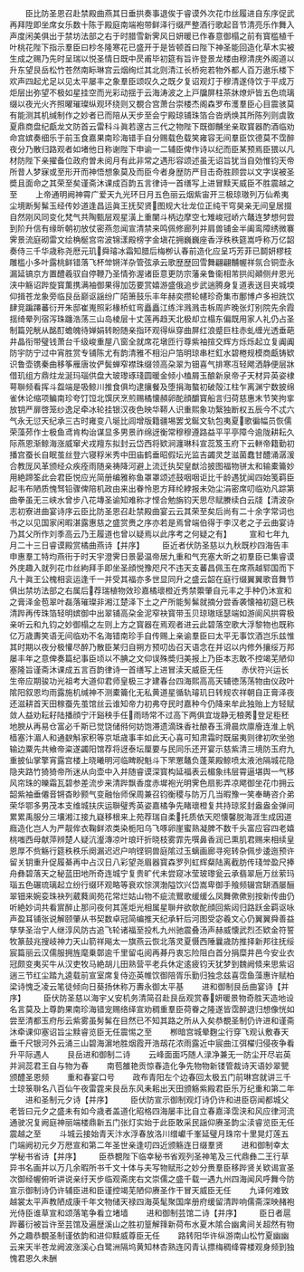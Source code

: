 <!-- { "loadSidebar": true } -->
　　臣比防圣恩召赴禁殿曲燕其日垂拱奏事退俟于睿谟外次花巾丝履进自东序促武再拜陞即坐席女乐数十陈于殿庭南端袍带鲜泽行缀严整酒行歌起音节清亮乐作舞入声度闲美俱出于禁坊法部之右于时腊雪新霁风日妍暖已作春意御榻之前有寳槛植千叶桃花陛下指示羣臣曰杪冬隆寒花已盛开于是皆顿首曰陛下神圣能回造化草木实被生成之赐乃先时呈瑞以悦圣情日既中昃甫毕初筵有旨许登景龙楼由穆清庑外阁道以升东望艮岳松竹苍然南眎琳宫云烟绚烂其北则清江长桥宛若物外都人百万遨乐楼下欢声四起尤足以见太平屡丰之象羣臣颂叹久之既夕复诏观灯于穆清遂侍饮于平成万炬层出弥望不极如星挂空而光彩动揺于云海涛波之上戸牖屏柱茶牀燎炉皆五色琉璃缀以夜光火齐照曜璀璨纵观环绕则又覩合宫萧台崇楼杰阁森罗布濩羣臣心目震骇莫有能测其机缄制作之妙者已而陪从天步至会宁殿琼铺珠箔合沓炳焕其所陈列则虞敦夏鼎商盘纪甗龙文防首云雷科斗眞若邃古三代之物陛下既御黼坐亲取寳器酌酒临劝命宫嫔奏细乐于前玉食嘉果南珍海错手自分赐载色载笑雍容无间羣臣饮德莫不霑醉夜分乃散归路观者如堵他日称谢陛下申谕一二辅臣俾作诗以纪而臣某预焉臣猥以凡材防陛下亲擢备位政府曽未阅月有此非常之遇形容颂述虽无诏旨犹当自効惟钧天帝所昔人梦寐或至形开而神悟想象莫及而臣今者身歴防严目击奇胜顾尝以文字误被圣奬且面命之其荣至矣谨斋沐课成百韵五言律诗一首缮写上进冒黩天威臣不胜震越之至
　　上帝通明阙神霄广爱天九光环日月五色丽云烟紫宙开三极琼璈列万仙希夷尘境断髣髴玉经传妙道逢昌运眞王抚契贤图规大壮龙位正纯干穹昊亲无间皇居掇自然刚风同变化梵气共陶甄层观星潢上重闉斗柄边摩空七雉峻冠峤六鼇连梦想何尝到阶升信有缘昕朝初放仗密燕忽闻宣清禁来鸣佩修廊列并肩兽铺金半阖鸾障绣微褰霁景流庭砌雷文绘桷梴宫帘波锦漾殿榜字金塡花拥巍巍座香浮秩秩筵嵩呼称万亿韶奏侍三千华歳称尧厯元玑舜璿冰霜知腊后梅栁认春前造化应呈巧芳菲已鬬妍樛枝雕槛小多叶露桃鲜错落飞杯斚锵洋杂管弦承云歌歴歴回雪舞翩翩黼幄祥氛合铜壶永漏延镐京方置醴羲驭自停鞭乃圣情弥渥诸臣意更防宗藩亲鲁衞相芾拱闳顚侧弁恩光浃中觞诏跸旋寳薫携满袖御果得加笾要赏嬉游盛俄追步武遄腾身复道表送目夹城堧仰揖苍龙象旁临艮岳巅讴謡纷广陌箫鼓乐丰年赫奕攒轮幰珍奇集市鄽博卢多袒跣饮肆竞蹁蹮蕃衍开朱邸崔嵬照彩椽桥虹弯矗矗江练泮溅溅击柝周庐晚张灯别院先余霞揺绮晕列宿泻珠躔浩荡三山岛棱层十丈莲再趋天北极却立榻东偏既用家人礼仍占圣制篇兕觥从酩酊蟾魄待婵娟转盼随亲指环观得纵穿曲屏红浪蹙巨柱赤虬缠光透垂葩井晶衔带璧钱萧台千级峻重屋八窗全就席花墩匝行尊紫袖揎交辉方烁烁起立复阗阗防宇防宁过中宵胜赏专铺陈尤有韵清雅不相沿户箔明琼串栏釭水碧棬规模商甗铸欵识鲁壶镌秦曲移筝雁唐妆俨鬓蝉窄襟珠缀领高朶翠为钿喜气排寒冱轻飔洒静便层牀借玑组方鼎炷龙涎玛瑙供盘大玻瓈琢琖圆暖金倾小榼屑玉酿新泉帝子天材异英姿棣萼聨频看挥斗盌端是吸鲸川推食俱均逮攘餐及堕捐海螯初破殻江柱乍离渊宁数披绵雀休论缩项鳊南珍夸饤饾北馔厌烹煎赐橘懐頳卵酡顔釂寳船言归荷慈惠末节笑拘挛放钥严扉啓笼纱逸足牵冰轮挂银汉夜色映华鞯人识重熙象功繄独断权五辰今不忒六气永无愆天纪承三古时雍变八埏比闾增版籍疆埸罢戈鋋文轨包夷夏歌徧幅员恢儒荣藻茒作士极鱼鸢肯构诒谋显多男景祚绵迓衡常穆穆遵路益平平亭障今逾陇耕耘久际燕恩渐鲸海涨威窜犬戎羶东拟封云岱西将欵涧瀍琳科宣蕊笈玉府下云軿帝籍勤初播宫蚕长自眠茧丝登六寝稃米秀中田庙鹤垂昭假坛光监吉蠲灵芝滋菌蠢甘醴涌潺湲合教厐风革颁经众疾痊雨随亲祷降河避上流迁执契皇猷洽披图福物骈太和输橐籥妙用絶蹄筌此会君臣悦应光简册编雅称鱼罩罩颂述鼓咽咽讵比千龄遇犹闻四始笺羁臣起韦布陋质愧驽铅骤俾陪机政由来出眷怜恩方拜纶綍报未効尘涓密席叨临劝凡踪第曲拳虽无三峡水曾步八花塼圣谕知难称才悭合勉旃钧天思尽赋賸续白云牋【清波杂志初寮进曲宴诗序云臣比防圣恩召赴禁殿曲宴云云其荣至矣后尚有二十余字常词也书之以见国家闲暇湛露惠慈之盛赏赉之序亦若是焉曾端伯得于李汉老之子云曲宴诗乃其父所作刘季高云乃王履道也曾以疑焉以此序考之何疑之有】
　　宣和七年九月二十三日睿谟殿赏橘曲燕诗【并序】
　　臣近者伏防圣慈以九秋既杪四海告丰申惠羣工特均燕衎于时天宇澄霁日景晏温帝居九重和气充塞大昕之初羣臣已集睿谟外庑趣入就列花巾丝絇拜手即坐圣顔悦豫咫尺不违天支蕃昌佩玉在席燕越郓国而下凡十眞王公槐相衮运逢千一并受其福亦多世显同升之盛云韶在庭行缀翼翼歌音舞节俱出禁坊法部之右属后荐瑞植物效珍嘉橘瓌橙近秀禁籞肇自元丰之手种仍沐宣和之膏泽金苞翠叶磊落璀璨非湘江楚泽下土之产所能髣髴就摘分尝香袭懐袖初筵已秩清跸再传珠箔轻明嫔御中出翠铺高朶金泥窄袂寳带玉贝琼璈瑶瑟端如游阆风拱霄极亲听云和九钧之妙御榻之左则上方之寳器在焉观者进云此碧落空歌大浮黎物也既称亿万歳夀笑语无间临劝不名海错南珍手自传赐上亲谕羣臣曰太平无事饮酒岂乐兹惟其时期以夜分极懽尽醉乃散臣某归自朔方预叨齿召天语念在并诏以内修外攘绥万邦屡丰年之意俾奏篇纪事臣顷以不腆之文仰误殊奬归美报上乃臣本志敢不控竭芜陋仰塞隆旨谨斋沐课成五言百韵律诗一首缮写上进冒渎天威臣无任
　　赤伏符兴运长生帝应期骏功光祖考大道仰君师皇极三才建春台四海熙高高天辅徳荡荡物由仪政叶隂阳叙恩均雨露施机缄神不测橐籥化无私黄道星循轨璿玑日转规农祥朝自正膏泽夜还滋耕首天田稼蚕先茧馆丝云谁知帝力初弗夺民时嘉种今仍降来牟此独贻上方轻赋敛人益劝耘耔陆播顔宁汗谿秧手任雨旸常不过高下两俱宜垅静无稂莠登足秬秠地腴从再易仓富必千斯已觉饶储偫何妨饱滞遗滴珠香社酿舂玉滑晨炊廪廥连淮上帆樯塞汴湄人和通斔斛家积等京坻歳事丰如此天心喜可知肃霜时既届夷则律初吹坐弛输边粟先共飨帝粢遂蠲阳馆荐将迓泰坛厘要与民同乐还开宴示慈紫清三境防玉府九重披仙掌擎宵露宫楼上晓曦明河临睥睨魁斗下罘罳鼇负蓬莱殿鲸喷太液池隔城花隐隐夹路竹猗猗帝所迷从向壶中入并随睿谟深寳构延福表云楣象纬层霄逼堪舆一气移风帘珠的皪霜瓦碧参差流步来清跸飘香度赤墀袍光明霁色扇影弄凉飔御坐花巾拥云韶紫袖垂僊音锵杳眇颢气变融怡师保周兼召钧衡稷与防万几当暇豫一笑奉畴咨介弟荣华鄂多男茂本支维城扶庆运聨璧秀英姿嘉橘争先睹瓌橙复共持琼浆封盎盎金弹间累累禹服分三壤湘江接九嶷移根来上苑荐瑞自柔托质依天咫懐馨脱海涯生成因道廕造化岂人为严靓侔衣鞠鲜浓类染栀阳乌飞啄卵崖蜜熟凝脾不数千头富应容四老嬉桃嗤西母献萍辨楚人疑沆瀣漙凉叶琅玕折晓枝雾霏先噀鼻香润已熏肌君赐来相续皇恩厚不赀觞行筵秩秩乐阕漏迟迟户响铿铜兽庭隂过玉螭画廊寻宛转杂佩步逶迤预许留关钥重升促履綦再中占汉日八彩望尧眉器寳森罗列虹辉粲陆离截肪传琖斚盈尺捧舟彝碧落天之秘蓝田地所奇连城宁复贵旷代未尝窥冰莹玻瓈瓮云承翡翠巵万丝萦玛瑙五色碾琉璃起立纷行缀环观略等衰欢悰溟渤隘饮兴岱嵩卑御手飱频辍宫缾酒屡酾翠钿来婉娈珠袂列葳蕤阆苑花常烂姑山物不疵流鸎歌缓缓么凤舞僛僛别按新传曲仍听絶妙词共看賔醉止那问夜何其莲炬光相属星聨弁欲欹酡顔回紫闼归路跃金羁讴咏声盈耳铺张说解颐肇从书契数卓冠简编推天纪承轩后河图受宓羲文心仍翼翼舜善益孳孳圣治宁人继淳风防古追飞轮诸福至投札九州驰震叠汤声赫威懐武烈丕欵金符誓牧篆鼓兆搜岐神力天山箭祥飚太一旗燕云恢北落灵夏慑西陲曩歳防推择新邦往抚绥宸篇丽云汉儒服拥旌麾乗鄣逾千里留屯阅再朞丹衷忘险阻白首分捐糜井邑今安业衣冠颇变夷买牛从汉吏牧马絶胡儿田熟营平老兵休定逺疲钧天犹梦到魏阙倐来思紫诏遄三节红尘踏九逵载前宣室席复侍迩英帷饮御陪胥乐勤归独念兹喜霑鱼藻惠许赋柏梁诗愧乏凌云笔徒倾向日葵扬休称万夀永御太平基
　　进和御制艮岳曲宴诗【并序】
　　臣伏防圣慈以海宇乂安机务清简召赴艮岳观赏春妍暖景物奇胜天造地设名言莫及上尊韵果南珍海错宠赐络绎宣劝稠重羣臣荷眷之隆遂皆霑醉退归想像恍如尝至清都玉府彤云紫雾虽髣髴在目然已不知其路之所从入矣恭覩圣制仍许进和谨斋沐牵课仰塞诏旨尘黩睿览臣无任震惕之至
　　栁暗宫城晕麴尘行穿飞观认敷春天垂千尺银河外云涌三山碧海濵地胜烟霞开浩刼花浓雨露近中宸曲江弭櫂归侵夜争看升平际遇人
　　艮岳进和御制二诗
　　云峰面面巧随人渌净兼无一防尘开尽岩英并涧蕊君王自与物为春
　　南苞雒艳贡惊春造化争先物物新镂管裁诗天语妙翠甖颁醴圣恩频
　　重和春宴口号
　　政布青阳左个边春回太极五门前琳宫就讲三千士琼箓聨名八百仙午夜雷霆来艮岳东风耒耜出天田颁觞紫殿君臣乐万纪重和第二年
　　进和圣制元夕诗【并序】
　　臣伏防宣示御制观灯诗仍许和进臣窃闻都城父老皆曰元夕之盛未有如今歳者盖道化昭格四海屡丰比自立春嘉泽霑浃和风应律河流通驶况复阙庭神丽端楼鼎新五门张灯实始于此臣敢采民謡仰赓圣韵尘渎睿览臣无任震越之至
　　斗城云接始青天汴水浮春放洛川缯巘千峯延璧月珠帘十里晃灯莲五门端阙初元夕万厯宣和第二年圣世亲逢叨四近颁觞连日缀羣贤
　　进和御制幸太学秘书省诗【并序】
　　臣恭覩陛下临幸秘书省观列圣神笔及三代鼎彝二王行草异书名画并以万几余暇所书千文十体与夫写物赋形之妙分赉羣臣移跸贤关欵谒宣圣次御经幄俯听讲说亲纡天步临观斋庑右文崇儒之盛千载一遇九州四海闻风呼舞今防宣示御制诗仍许辅臣进和臣谨控竭芜陋仰赓圣作干冒天威臣无任
　　九译何难致越裳太平声教陋成康千年文物储天禄四海英髦聚国庠册府缓留清跸响儒斋深映赭袍光侍臣谁草宣和颂落笔争看立堵墙
　　进和御制芸馆二诗【并序】
　　臣日者扈跸蕃衍被旨许至芸馆及遍歴溪山之胜初篁解箨新荷布水夏木隂合幽禽间关超然有物外之趣恭覩圣制谨依韵和进仰黩威尊臣无任
　　路转阳华许纵游南山松竹夏幽幽云来天半苍龙阙波涨溪心白鹭洲隔坞黄知林杏熟连冈青认摽梅稠绛霄楼观身频到独愧君恩久未酬
